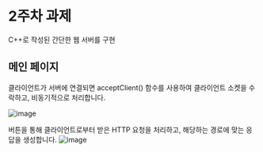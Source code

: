 # 2주차 과제
C++로 작성된 간단한 웹 서버를 구현

## 메인 페이지
클라이언트가 서버에 연결되면 acceptClient() 함수를 사용하여 클라이언트 소켓을 수락하고, 비동기적으로 처리합니다.

![image](https://github.com/BankBoy22/2024network_study/assets/48702307/1ff96cbd-2a30-4d84-a500-e821aff9fa89)

버튼을 통해 클라이언트로부터 받은 HTTP 요청을 처리하고, 해당하는 경로에 맞는 응답을 생성합니다.
![image](https://github.com/BankBoy22/2024network_study/assets/48702307/4f2f14e4-1864-4f56-bc4e-c4c9d0615111)

